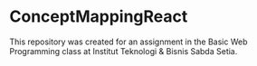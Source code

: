 # ConceptMappingReact
This repository was created for an assignment in the Basic Web Programming class at Institut Teknologi & Bisnis Sabda Setia.
